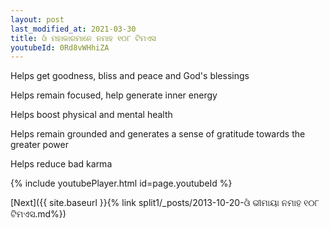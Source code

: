 ```yaml
---
layout: post
last_modified_at: 2021-03-30
title: ଓଁ ମହାକାରମାନେ ନମାହ ୧୦୮ ଟିମଏସ
youtubeId: 0Rd8vWHhiZA
---
```

 
 
Helps get goodness, bliss and peace and God's blessings
 
Helps remain focused, help generate inner energy 
 
Helps boost physical and mental health 
 
Helps remain grounded and generates a sense of gratitude towards the greater power 
 
Helps reduce bad karma
 
 
 
 


{% include youtubePlayer.html id=page.youtubeId %}
 
[Next]({{ site.baseurl }}{% link  split1/_posts/2013-10-20-ଓଁ ଭୀମାୟା ନମାହ ୧୦୮ ଟିମଏସ.md%})
 
